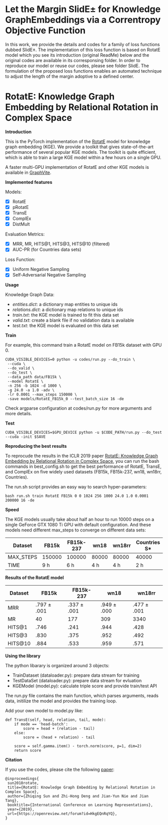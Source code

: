 # Let the Margin SlidE± for Knowledge GraphEmbeddings via a Correntropy Objective Function

In this work, we provide the details and codes for a family of loss functions dubbed SlidE±. The implementation of this loss function is based on RotatE model which you see its introduction (original ReadMe) below and the original codes are available in its corresponsing folder. In order to reproduce our model or reuse our codes, please see folder SlidE. 
The formulation of the proposed loss functions enables an automated technique to adjust the length of the margin adoptive to a defined center.


# RotatE: Knowledge Graph Embedding by Relational Rotation in Complex Space
**Introduction**

This is the PyTorch implementation of the [RotatE](https://openreview.net/forum?id=HkgEQnRqYQ) model for knowledge graph embedding (KGE). We provide a toolkit that gives state-of-the-art performance of several popular KGE models. The toolkit is quite efficient, which is able to train a large KGE model within a few hours on a single GPU.

A faster multi-GPU implementation of RotatE and other KGE models is available in [GraphVite](https://github.com/DeepGraphLearning/graphvite).

**Implemented features**

Models:
 - [x] RotatE
 - [x] pRotatE
 - [x] TransE
 - [x] ComplEx
 - [x] DistMult

Evaluation Metrics:

 - [x] MRR, MR, HITS@1, HITS@3, HITS@10 (filtered)
 - [x] AUC-PR (for Countries data sets)

Loss Function:

 - [x] Uniform Negative Sampling
 - [x] Self-Adversarial Negative Sampling

**Usage**

Knowledge Graph Data:
 - *entities.dict*: a dictionary map entities to unique ids
 - *relations.dict*: a dictionary map relations to unique ids
 - *train.txt*: the KGE model is trained to fit this data set
 - *valid.txt*: create a blank file if no validation data is available
 - *test.txt*: the KGE model is evaluated on this data set

**Train**

For example, this command train a RotatE model on FB15k dataset with GPU 0.
```
CUDA_VISIBLE_DEVICES=0 python -u codes/run.py --do_train \
 --cuda \
 --do_valid \
 --do_test \
 --data_path data/FB15k \
 --model RotatE \
 -n 256 -b 1024 -d 1000 \
 -g 24.0 -a 1.0 -adv \
 -lr 0.0001 --max_steps 150000 \
 -save models/RotatE_FB15k_0 --test_batch_size 16 -de
```
   Check argparse configuration at codes/run.py for more arguments and more details.

**Test**

    CUDA_VISIBLE_DEVICES=$GPU_DEVICE python -u $CODE_PATH/run.py --do_test --cuda -init $SAVE

**Reproducing the best results**

To reprocude the results in the ICLR 2019 paper [RotatE: Knowledge Graph Embedding by Relational Rotation in Complex Space](https://openreview.net/forum?id=HkgEQnRqYQ), you can run the bash commands in best_config.sh to get the best performance of RotatE, TransE, and ComplEx on five widely used datasets (FB15k, FB15k-237, wn18, wn18rr, Countries).

The run.sh script provides an easy way to search hyper-parameters:

    bash run.sh train RotatE FB15k 0 0 1024 256 1000 24.0 1.0 0.0001 200000 16 -de

**Speed**

The KGE models usually take about half an hour to run 10000 steps on a single GeForce GTX 1080 Ti GPU with default configuration. And these models need different max_steps to converge on different data sets:

| Dataset | FB15k | FB15k-237 | wn18 | wn18rr | Countries S* |
|-------------|-------------|-------------|-------------|-------------|-------------|
|MAX_STEPS| 150000 | 100000 | 80000 | 80000 | 40000 | 
|TIME| 9 h | 6 h | 4 h | 4 h | 2 h | 

**Results of the RotatE model**

| Dataset | FB15k | FB15k-237 | wn18 | wn18rr |
|-------------|-------------|-------------|-------------|-------------|
| MRR | .797 ± .001 | .337 ± .001 | .949 ± .000 |.477 ± .001
| MR | 40 | 177 | 309 | 3340 |
| HITS@1 | .746 | .241 | .944 | .428 |
| HITS@3 | .830 | .375 | .952 | .492 |
| HITS@10 | .884 | .533 | .959 | .571 |

**Using the library**

The python libarary is organized around 3 objects:

 - TrainDataset (dataloader.py): prepare data stream for training
 - TestDataSet (dataloader.py): prepare data stream for evluation
 - KGEModel (model.py): calculate triple score and provide train/test API

The run.py file contains the main function, which parses arguments, reads data, initilize the model and provides the training loop.

Add your own model to model.py like:
```
def TransE(self, head, relation, tail, mode):
    if mode == 'head-batch':
        score = head + (relation - tail)
    else:
        score = (head + relation) - tail

    score = self.gamma.item() - torch.norm(score, p=1, dim=2)
    return score
```

**Citation**

If you use the codes, please cite the following [paper](https://openreview.net/forum?id=HkgEQnRqYQ):

```
@inproceedings{
 sun2018rotate,
 title={RotatE: Knowledge Graph Embedding by Relational Rotation in Complex Space},
 author={Zhiqing Sun and Zhi-Hong Deng and Jian-Yun Nie and Jian Tang},
 booktitle={International Conference on Learning Representations},
 year={2019},
 url={https://openreview.net/forum?id=HkgEQnRqYQ},
}
```
